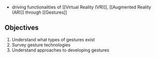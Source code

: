 - driving functionalities of [[Virtual Reality (VR)]], [[Augmented Reality (AR)]] through [[Gestures]]
## Objectives
1. Understand what types of gestures exist
2. Survey gesture technologies
3. Understand approaches to developing gestures